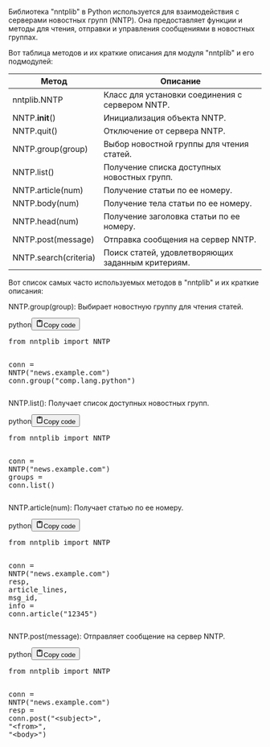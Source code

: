 <p>Библиотека "nntplib" в Python используется для взаимодействия с серверами новостных групп (NNTP).
Она предоставляет функции и методы для чтения, отправки и управления сообщениями в новостных группах.</p>
<p>Вот таблица методов и их краткие описания для модуля "nntplib" и его подмодулей:</p>
<table>
<thead>
<tr>
<th>Метод</th>
<th>Описание</th>
</tr>
</thead>
<tbody>
<tr>
<td>nntplib.NNTP</td>
<td>Класс для установки соединения с сервером NNTP.</td>
</tr>
<tr>
<td>NNTP.<strong>init</strong>()</td>
<td>Инициализация объекта NNTP.</td>
</tr>
<tr>
<td>NNTP.quit()</td>
<td>Отключение от сервера NNTP.</td>
</tr>
<tr>
<td>NNTP.group(group)</td>
<td>Выбор новостной группы для чтения статей.</td>
</tr>
<tr>
<td>NNTP.list()</td>
<td>Получение списка доступных новостных групп.</td>
</tr>
<tr>
<td>NNTP.article(num)</td>
<td>Получение статьи по ее номеру.</td>
</tr>
<tr>
<td>NNTP.body(num)</td>
<td>Получение тела статьи по ее номеру.</td>
</tr>
<tr>
<td>NNTP.head(num)</td>
<td>Получение заголовка статьи по ее номеру.</td>
</tr>
<tr>
<td>NNTP.post(message)</td>
<td>Отправка сообщения на сервер NNTP.</td>
</tr>
<tr>
<td>NNTP.search(criteria)</td>
<td>Поиск статей, удовлетворяющих заданным критериям.</td>
</tr>
</tbody>
</table>
<p>Вот список самых часто используемых методов в "nntplib" и их краткие описания:</p>
<p>NNTP.group(group): Выбирает новостную группу для чтения статей.</p>
<div class="code_element"><div class="lang_line"><text>python</text><button class="copy_code_button" onclick="CopyCode(this)"><svg style="width: 1.2em;height: 1.2em;" aria-hidden="true" xmlns="http://www.w3.org/2000/svg" fill="none" viewBox="0 0 24 24"><path stroke="currentColor" stroke-linecap="round" stroke-linejoin="round" stroke-width="2" d="M15 4h3a1 1 0 0 1 1 1v15a1 1 0 0 1-1 1H6a1 1 0 0 1-1-1V5a1 1 0 0 1 1-1h3m0 3h6m-5-4v4h4V3h-4Z"/></svg><text class="unselectable">Copy code</text></button></div><div class="code language-python"><div class="highlight"><pre><span></span><span class="kn">from</span> <span class="nn">nntplib</span> <span class="kn">import</span> <span class="n">NNTP</span>

<span class="n">conn</span> <span class="o">=</span> <span class="n">NNTP</span><span class="p">(</span><span class="s2">&quot;news.example.com&quot;</span><span class="p">)</span>
<span class="n">conn</span><span class="o">.</span><span class="n">group</span><span class="p">(</span><span class="s2">&quot;comp.lang.python&quot;</span><span class="p">)</span>
</pre></div></div></div>

<p>NNTP.list(): Получает список доступных новостных групп.</p>
<div class="code_element"><div class="lang_line"><text>python</text><button class="copy_code_button" onclick="CopyCode(this)"><svg style="width: 1.2em;height: 1.2em;" aria-hidden="true" xmlns="http://www.w3.org/2000/svg" fill="none" viewBox="0 0 24 24"><path stroke="currentColor" stroke-linecap="round" stroke-linejoin="round" stroke-width="2" d="M15 4h3a1 1 0 0 1 1 1v15a1 1 0 0 1-1 1H6a1 1 0 0 1-1-1V5a1 1 0 0 1 1-1h3m0 3h6m-5-4v4h4V3h-4Z"/></svg><text class="unselectable">Copy code</text></button></div><div class="code language-python"><div class="highlight"><pre><span></span><span class="kn">from</span> <span class="nn">nntplib</span> <span class="kn">import</span> <span class="n">NNTP</span>

<span class="n">conn</span> <span class="o">=</span> <span class="n">NNTP</span><span class="p">(</span><span class="s2">&quot;news.example.com&quot;</span><span class="p">)</span>
<span class="n">groups</span> <span class="o">=</span> <span class="n">conn</span><span class="o">.</span><span class="n">list</span><span class="p">()</span>
</pre></div></div></div>

<p>NNTP.article(num): Получает статью по ее номеру.</p>
<div class="code_element"><div class="lang_line"><text>python</text><button class="copy_code_button" onclick="CopyCode(this)"><svg style="width: 1.2em;height: 1.2em;" aria-hidden="true" xmlns="http://www.w3.org/2000/svg" fill="none" viewBox="0 0 24 24"><path stroke="currentColor" stroke-linecap="round" stroke-linejoin="round" stroke-width="2" d="M15 4h3a1 1 0 0 1 1 1v15a1 1 0 0 1-1 1H6a1 1 0 0 1-1-1V5a1 1 0 0 1 1-1h3m0 3h6m-5-4v4h4V3h-4Z"/></svg><text class="unselectable">Copy code</text></button></div><div class="code language-python"><div class="highlight"><pre><span></span><span class="kn">from</span> <span class="nn">nntplib</span> <span class="kn">import</span> <span class="n">NNTP</span>

<span class="n">conn</span> <span class="o">=</span> <span class="n">NNTP</span><span class="p">(</span><span class="s2">&quot;news.example.com&quot;</span><span class="p">)</span>
<span class="n">resp</span><span class="p">,</span> <span class="n">article_lines</span><span class="p">,</span> <span class="n">msg_id</span><span class="p">,</span> <span class="n">info</span> <span class="o">=</span> <span class="n">conn</span><span class="o">.</span><span class="n">article</span><span class="p">(</span><span class="s2">&quot;12345&quot;</span><span class="p">)</span>
</pre></div></div></div>

<p>NNTP.post(message): Отправляет сообщение на сервер NNTP.</p>
<div class="code_element"><div class="lang_line"><text>python</text><button class="copy_code_button" onclick="CopyCode(this)"><svg style="width: 1.2em;height: 1.2em;" aria-hidden="true" xmlns="http://www.w3.org/2000/svg" fill="none" viewBox="0 0 24 24"><path stroke="currentColor" stroke-linecap="round" stroke-linejoin="round" stroke-width="2" d="M15 4h3a1 1 0 0 1 1 1v15a1 1 0 0 1-1 1H6a1 1 0 0 1-1-1V5a1 1 0 0 1 1-1h3m0 3h6m-5-4v4h4V3h-4Z"/></svg><text class="unselectable">Copy code</text></button></div><div class="code language-python"><div class="highlight"><pre><span></span><span class="kn">from</span> <span class="nn">nntplib</span> <span class="kn">import</span> <span class="n">NNTP</span>

<span class="n">conn</span> <span class="o">=</span> <span class="n">NNTP</span><span class="p">(</span><span class="s2">&quot;news.example.com&quot;</span><span class="p">)</span>
<span class="n">resp</span> <span class="o">=</span> <span class="n">conn</span><span class="o">.</span><span class="n">post</span><span class="p">(</span><span class="s2">&quot;&lt;subject&gt;&quot;</span><span class="p">,</span> <span class="s2">&quot;&lt;from&gt;&quot;</span><span class="p">,</span> <span class="s2">&quot;&lt;body&gt;&quot;</span><span class="p">)</span>
</pre></div></div></div>